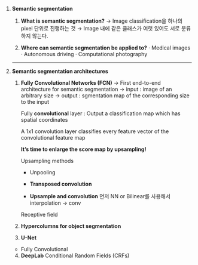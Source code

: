 1. **Semantic segmentation**
    1. **What is semantic segmentation?**
    → Image classification을 하나의 pixel 단위로 진행하는 것
    → Image 내에 같은 클래스가 여럿 있어도 서로 분류하지 않는다.
        
    2. **Where can semantic segmentation be applied to?**
    · Medical images
    · Autonomous driving
    · Computational photography
    ****
2. **Semantic segmentation architectures**
    1. **Fully Convolutional Networks (FCN)**
    → First end-to-end architecture for semantic segmentation
    → input : image of an arbitrary size
    → output : sgmentation map of the corresponding size to the input
        
         
        Fully **convolutional** layer : Output a classification map which has spatial coordinates
        
        A 1x1 convolution layer classifies every feature vector of the convolutional feature map 
        
        **It’s time to enlarge the score map by upsampling!**
        
         Upsampling methods
        
        - Unpooling
        - **Transposed convolution**
            
        - **Upsample and convolution**
        먼저 NN or Bilinear를 사용해서 interpolation → conv
        
        Receptive field
        
        
    2. **Hypercolumns for object segmentation**
        
        
    3. **U-Net**
    - Fully Convolutional  
        
    4. **DeepLab**
    Conditional Random Fields (CRFs)